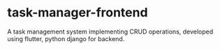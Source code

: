 # task-manager-frontend
A task management system implementing CRUD operations, developed using flutter, python django for backend.
